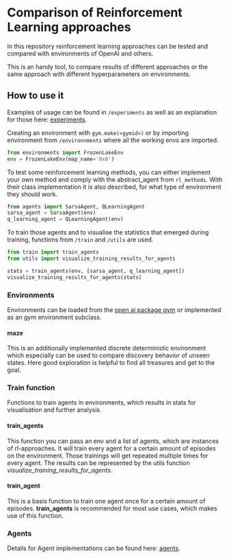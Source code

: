 # Comparison of Reinforcement Learning approaches
In this repository reinforcement learning approaches can be tested and compared with
environments of OpenAI and others.

This is an handy tool, to compare results of different approaches or the same approach with
different hyperparameters on environments.  


## How to use it
Examples of usage can be found in `/experiments` as well as an explanation for
those here: [experiments](/experiments).

Creating an environment with `gym.make(<gymid>)` or by importing environment from `/environnments` where all the working
envs are imported. 

```python
from environments import FrozenLakeEnv
env = FrozenLakeEnv(map_name='8x8')
```

To test some reinforcement learning methods, you can either implement your own method and comply with the abstract_agent
from `rl_methods`. With their class implementation it is also described, for what type of environment they should
work. 

```python
from agents import SarsaAgent, QLearningAgent
sarsa_agent = SarsaAgent(env)
q_learning_agent = QLearningAgent(env)
``` 

To train those agents and to visualise the statistics that emerged during training,
functions from `/train` and `/utils` are used. 

```python
from train import train_agents
from utils import visualize_training_results_for_agents

stats = train_agents(env, [sarsa_agent, q_learning_agent])
visualize_training_results_for_agents(stats)
```

### Environments
Environments can be loaded from the [open ai package gym](https://gym.openai.com) or 
implemented as an gym environment subclass.
#### maze
This is an additionally implemented discrete deterministic environment which especially can be 
used to compare discovery behavior of unseen states. Here good exploration is helpful to find
all treasures and get to the goal.   

### Train function
Functions to train agents in environments, which results in stats for visualisation and further
analysis.  

#### train_agents
This function you can pass an env and a list of agents, which are instances of rl-approaches.
It will train every agent for a certain amount of episodes on the environment. Those trainings
will get repeated multiple times for every agent. The results can be represented by the utils
function _visualize_training_results_for_agents_.

#### train_agent
This is a basis function to train one agent once for a certain amount of episodes. 
**train_agents** is recommended for most use cases, which makes use of this function. 

### Agents
Details for Agent implementations can be found here: [agents](/agents).

 
